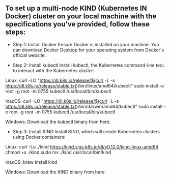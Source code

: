 
## To set up a multi-node KIND (Kubernetes IN Docker) cluster on your local machine with the specifications you've provided, follow these steps:

- Step 1: Install Docker
Ensure Docker is installed on your machine. You can download Docker Desktop for your operating system from Docker's official website.

- Step 2: Install kubectl
Install kubectl, the Kubernetes command-line tool, to interact with the Kubernetes cluster:

Linux:
curl -LO "https://dl.k8s.io/release/$(curl -L -s https://dl.k8s.io/release/stable.txt)/bin/linux/amd64/kubectl"
sudo install -o root -g root -m 0755 kubectl /usr/local/bin/kubectl

macOS:
curl -LO "https://dl.k8s.io/release/$(curl -L -s https://dl.k8s.io/release/stable.txt)/bin/darwin/amd64/kubectl"
sudo install -o root -g root -m 0755 kubectl /usr/local/bin/kubectl

Windows:
Download the kubectl binary from here.

- Step 3: Install KIND
Install KIND, which will create Kubernetes clusters using Docker containers:

Linux:
curl -Lo ./kind https://kind.sigs.k8s.io/dl/v0.12.0/kind-linux-amd64
chmod +x ./kind
sudo mv ./kind /usr/local/bin/kind

macOS:
brew install kind

Windows:
Download the KIND binary from here.
